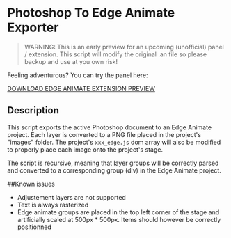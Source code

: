 # Photoshop To Edge Animate Exporter


>WARNING: This is an early preview for an upcoming (unofficial) panel / extension. This script will modify the original .an file so please backup and use at you own risk! 

Feeling adventurous? You can try the panel here:

[DOWNLOAD EDGE ANIMATE EXTENSION PREVIEW](https://dl.dropbox.com/u/112869/panel-and-testfiles.zip)

## Description

This script exports the active Photoshop document to an Edge Animate project. Each layer is converted to a PNG file placed in the project's "images" folder. The project's `xxx_edge.js` dom array will also be modified to properly place each image onto the project's stage.

The script is recursive, meaning that layer groups will be correctly parsed and converted to a corresponding group (div) in the Edge Animate project.

##Known issues

* Adjustement layers are not supported
* Text is always rasterized
* Edge animate groups are placed in the top left corner of the stage and artificially scaled at 500px * 500px. Items should however be correctly positionned